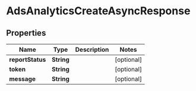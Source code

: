 

# AdsAnalyticsCreateAsyncResponse


## Properties

Name | Type | Description | Notes
------------ | ------------- | ------------- | -------------
**reportStatus** | **String** |  |  [optional]
**token** | **String** |  |  [optional]
**message** | **String** |  |  [optional]



